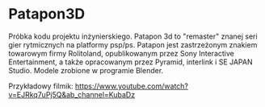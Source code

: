 # Patapon3D
Próbka kodu projektu inżynierskiego. Patapon 3d to "remaster" znanej seri gier rytmicznych na platformy psp/ps. Patapon jest zastrzeżonym znakiem towarowym firmy Rolitoland, opublikowanym przez Sony Interactive Entertainment, a także opracowanym przez Pyramid, interlink i SE JAPAN Studio. Modele zrobione w programie Blender.

Przykładowy filmik: https://www.youtube.com/watch?v=EJRkq7uPj5Q&ab_channel=KubaDz
